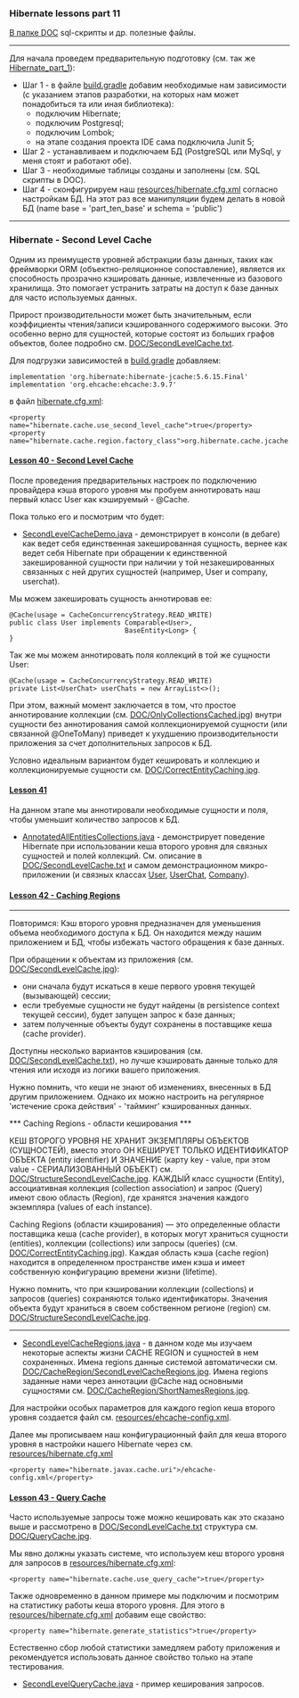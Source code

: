 ### Hibernate lessons part 11

[В папке DOC](https://github.com/JcoderPaul/Hibernate_Lessons/tree/master/Hibernate_part_11/DOC) sql-скрипты и др. полезные файлы.

------------------------------------------------------------------------------------
Для начала проведем предварительную подготовку (см. так же [Hibernate_part_1](https://github.com/JcoderPaul/Hibernate_Lessons/tree/master/Hibernate_part_1)):
- Шаг 1 - в файле [build.gradle](https://github.com/JcoderPaul/Hibernate_Lessons/blob/master/Hibernate_part_11/build.gradle) добавим необходимые нам зависимости (с указанием этапов разработки, на которых нам может понадобиться та или иная библиотека):
    - подключим Hibernate;
    - подключим Postgresql;
    - подключим Lombok;
    - на этапе создания проекта IDE сама подключила Junit 5;
- Шаг 2 - устанавливаем и подключаем БД (PostgreSQL или MySql, у меня стоят и работают обе).
- Шаг 3 - необходимые таблицы созданы и заполнены (см. SQL скрипты в DOC).
- Шаг 4 - сконфигурируем наш [resources/hibernate.cfg.xml](https://github.com/JcoderPaul/Hibernate_Lessons/blob/master/Hibernate_part_11/src/main/resources/hibernate.cfg.xml) согласно настройкам БД. На этот раз все манипуляции будем делать в новой БД (name base = 'part_ten_base' и schema = 'public')  
------------------------------------------------------------------------------------

### Hibernate - Second Level Cache
Одним из преимуществ уровней абстракции базы данных, таких как фреймворки ORM (объектно-реляционное сопоставление), является их способность прозрачно кэшировать данные, извлеченные из базового хранилища. Это помогает устранить затраты на доступ к базе данных для часто используемых данных.

Прирост производительности может быть значительным, если коэффициенты чтения/записи кэшированного содержимого высоки. Это особенно верно для сущностей, которые состоят из больших графов объектов, более подробно см. [DOC/SecondLevelCache.txt](https://github.com/JcoderPaul/Hibernate_Lessons/blob/master/Hibernate_part_11/DOC/SecondLevelCache.txt).

Для подгрузки зависимостей в [build.gradle](https://github.com/JcoderPaul/Hibernate_Lessons/blob/master/Hibernate_part_11/build.gradle) добавляем:
    
    implementation 'org.hibernate:hibernate-jcache:5.6.15.Final'
    implementation 'org.ehcache:ehcache:3.9.7'

в файл [hibernate.cfg.xml](https://github.com/JcoderPaul/Hibernate_Lessons/blob/master/Hibernate_part_11/src/main/resources/hibernate.cfg.xml):

    <property name="hibernate.cache.use_second_level_cache">true</property>
    <property name="hibernate.cache.region.factory_class">org.hibernate.cache.jcache.internal.JCacheRegionFactory</property>

#### [Lesson 40 - Second Level Cache](https://github.com/JcoderPaul/Hibernate_Lessons/tree/master/Hibernate_part_11/src/main/java/oldboy/lesson_40)
После проведения предварительных настроек по подключению провайдера кэша второго уровня мы пробуем аннотировать наш первый класс User как кэшируемый - @Cache. 

Пока только его и посмотрим что будет: 

- [SecondLevelCacheDemo.java](https://github.com/JcoderPaul/Hibernate_Lessons/blob/master/Hibernate_part_11/src/main/java/oldboy/lesson_40/SecondLevelCacheDemo.java) - демонстрирует в консоли (в дебаге) как ведет себя единственная закешированная сущность, вернее как ведет себя Hibernate при обращении к единственной закешированной сущности при наличии у той незакешированных связанных с ней других сущностей (например, User и company, userchat).

Мы можем закешировать сущность аннотировав ее:

    @Cache(usage = CacheConcurrencyStrategy.READ_WRITE)
    public class User implements Comparable<User>, 
                                 BaseEntity<Long> {
    }

Так же мы можем аннотировать поля коллекций в той же сущности User: 

    @Cache(usage = CacheConcurrencyStrategy.READ_WRITE)
    private List<UserChat> userChats = new ArrayList<>();

При этом, важный момент заключается в том, что простое аннотирование коллекции (см. [DOC/OnlyCollectionsCached.jpg](https://github.com/JcoderPaul/Hibernate_Lessons/blob/master/Hibernate_part_11/DOC/OnlyCollectionsCached.jpg)) внутри сущности без аннотирования самой коллекционируемой сущности (или связанной @OneToMany) приведет к ухудшению производительности приложения за счет дополнительных запросов к БД.

Условно идеальным вариантом будет кешировать и коллекцию и коллекционируемые сущности см. [DOC/CorrectEntityCaching.jpg](https://github.com/JcoderPaul/Hibernate_Lessons/blob/master/Hibernate_part_11/DOC/CorrectEntityCaching.jpg). 

#### [Lesson 41](https://github.com/JcoderPaul/Hibernate_Lessons/tree/master/Hibernate_part_11/src/main/java/oldboy/lesson_41) 
На данном этапе мы аннотировали необходимые сущности и поля, чтобы уменьшит количество запросов к БД.
- [AnnotatedAllEntitiesCollections.java](https://github.com/JcoderPaul/Hibernate_Lessons/blob/master/Hibernate_part_11/src/main/java/oldboy/lesson_41/AnnotatedAllEntitiesCollections.java) - демонстрирует поведение Hibernate при использовании кеша второго уровня для связных сущностей и полей коллекций. См. описание в [DOC/SecondLevelCache.txt](https://github.com/JcoderPaul/Hibernate_Lessons/blob/master/Hibernate_part_11/DOC/SecondLevelCache.txt) и самом демонстрационном микро-приложении (и связных классах [User](https://github.com/JcoderPaul/Hibernate_Lessons/blob/master/Hibernate_part_11/src/main/java/oldboy/entity/User.java), [UserChat](https://github.com/JcoderPaul/Hibernate_Lessons/blob/master/Hibernate_part_11/src/main/java/oldboy/entity/UserChat.java), [Company](https://github.com/JcoderPaul/Hibernate_Lessons/blob/master/Hibernate_part_11/src/main/java/oldboy/entity/Company.java)).   


#### [Lesson 42 - Caching Regions](https://github.com/JcoderPaul/Hibernate_Lessons/tree/master/Hibernate_part_11/src/main/java/oldboy/lesson_42)

--------------------------------------------------------------------------------------------------------------
Повторимся: Кэш второго уровня предназначен для уменьшения объема необходимого доступа к БД. Он находится между нашим приложением и БД, чтобы избежать частого обращения к базе данных.

При обращении к объектам из приложения (см. [DOC/SecondLevelCache.jpg](https://github.com/JcoderPaul/Hibernate_Lessons/blob/master/Hibernate_part_11/DOC/SecondLevelCache.jpg)):
- они сначала будут искаться в кеше первого уровня текущей (вызывающей) сессии;
- если требуемые сущности не будут найдены (в persistence context текущей сессии), будет запущен запрос к базе данных;
- затем полученные объекты будут сохранены в поставщике кеша (cache provider).

Доступны несколько вариантов кэширования (см. [DOC/SecondLevelCache.txt](https://github.com/JcoderPaul/Hibernate_Lessons/blob/master/Hibernate_part_11/DOC/SecondLevelCache.txt)), но лучше кэшировать данные только для чтения или исходя из логики вашего приложения.

Нужно помнить, что кеши не знают об изменениях, внесенных в БД другим приложением. Однако их можно настроить на регулярное 'истечение срока действия' - 'тайминг' кэшированных данных.

*** Caching Regions - области кеширования ***

КЕШ ВТОРОГО УРОВНЯ НЕ ХРАНИТ ЭКЗЕМПЛЯРЫ ОБЪЕКТОВ (СУЩНОСТЕЙ), вместо этого ОН КЕШИРУЕТ ТОЛЬКО ИДЕНТИФИКАТОР ОБЪЕКТА (entity identifier) И ЗНАЧЕНИЕ (карту key - value, при этом value - СЕРИАЛИЗОВАННЫЙ ОБЪЕКТ) см. [DOC/StructureSecondLevelCache.jpg](https://github.com/JcoderPaul/Hibernate_Lessons/blob/master/Hibernate_part_11/DOC/StructureSecondLevelCache.jpg). КАЖДЫЙ класс сущности (Entity), ассоциативная коллекция (collection association) и запрос (Query) имеют свою область (Region), где хранятся значения каждого экземпляра (values of each instance).

Caching Regions (области кэширования) — это определенные области поставщика кеша (cache provider), в которых могут храниться сущности (entities), коллекции (collections) или запросы (queries) (см. [DOC/CorrectEntityCaching.jpg](https://github.com/JcoderPaul/Hibernate_Lessons/blob/master/Hibernate_part_11/DOC/CorrectEntityCaching.jpg)). Каждая область кэша (cache region) находится в определенном пространстве имен кэша и имеет собственную конфигурацию времени жизни (lifetime).

Нужно помнить, что при кэшировании коллекции (collections) и запросов (queries) сохраняются только идентификаторы. Значения объекта будут храниться в своем собственном регионе (region) см. [DOC/StructureSecondLevelCache.jpg](https://github.com/JcoderPaul/Hibernate_Lessons/blob/master/Hibernate_part_11/DOC/StructureSecondLevelCache.jpg).

--------------------------------------------------------------------------------------------------------------

- [SecondLevelCacheRegions.java](https://github.com/JcoderPaul/Hibernate_Lessons/blob/master/Hibernate_part_11/src/main/java/oldboy/lesson_42/SecondLevelCacheRegions.java) - в данном коде мы изучаем некоторые аспекты жизни CACHE REGION и сущностей в нем сохраненных. Имена regions данные системой автоматически см. [DOC/CacheRegion/SecondLevelCacheRegions.jpg](https://github.com/JcoderPaul/Hibernate_Lessons/blob/master/Hibernate_part_11/DOC/CacheRegion/SecondLevelCacheRegions.jpg). Имена regions заданные нами через аннотации @Cache над основными сущностями см. [DOC/CacheRegion/ShortNamesRegions.jpg](https://github.com/JcoderPaul/Hibernate_Lessons/blob/master/Hibernate_part_11/DOC/CacheRegion/ShortNamesRegions.jpg).

Для настройки особых параметров для каждого region кеша второго уровня создается файл см. [resources/ehcache-config.xml](https://github.com/JcoderPaul/Hibernate_Lessons/blob/master/Hibernate_part_11/src/main/resources/ehcache-config.xml).

Далее мы прописываем наш конфигурационный файл для кеша второго уровня в настройки нашего Hibernate через см. [resources/hibernate.cfg.xml](https://github.com/JcoderPaul/Hibernate_Lessons/blob/master/Hibernate_part_11/src/main/resources/hibernate.cfg.xml)

    <property name="hibernate.javax.cache.uri">/ehcache-config.xml</property>

#### [Lesson 43 - Query Cache](https://github.com/JcoderPaul/Hibernate_Lessons/tree/master/Hibernate_part_11/src/main/java/oldboy/lesson_43)
Часто используемые запросы тоже можно кешировать как это сказано выше и рассмотрено в [DOC/SecondLevelCache.txt](https://github.com/JcoderPaul/Hibernate_Lessons/blob/master/Hibernate_part_11/DOC/SecondLevelCache.txt) структура см. [DOC/QueryCache.jpg](https://github.com/JcoderPaul/Hibernate_Lessons/blob/master/Hibernate_part_11/DOC/QueryCache.jpg). 

Мы явно должны указать системе, что используем кеш второго уровня для запросов в [resources/hibernate.cfg.xml](https://github.com/JcoderPaul/Hibernate_Lessons/blob/master/Hibernate_part_11/src/main/resources/hibernate.cfg.xml):

    <property name="hibernate.cache.use_query_cache">true</property>

Также одновременно в данном примере мы подключим и посмотрим на статистику работы кеша второго уровня. Для этого в [resources/hibernate.cfg.xml](https://github.com/JcoderPaul/Hibernate_Lessons/blob/master/Hibernate_part_11/src/main/resources/hibernate.cfg.xml) добавим еще свойство:

    <property name="hibernate.generate_statistics">true</property>

Естественно сбор любой статистики замедляем работу приложения и рекомендуется использовать данное свойство только на этапе тестирования.

- [SecondLevelQueryCache.java](https://github.com/JcoderPaul/Hibernate_Lessons/blob/master/Hibernate_part_11/src/main/java/oldboy/lesson_43/SecondLevelQueryCache.java) - пример кеширования запросов.



